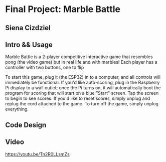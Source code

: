 # Final Project: Marble Battle
## Siena Cizdziel

## Intro && Usage
Marble Battle is a 2-player competitive interactive game that resembles pong (the video game) but in real life and with marbles! Each player has a controller with two buttons, one to flip 


To start this game, plug it (the ESP32) in to a computer, and all controls will immediately be functional. 
If you'd like auto-scoring, plug in the Raspberry Pi display to a wall outlet; once the Pi turns on, it will automatically boot the program for scoring that will start on a blue "Start" screen. Tap the screen to begin to see scores. 
If you'd like to reset scores, simply unplug and replug the cord attached to the game. 
To turn off the game, simply unplug everything. 

## Code Design

## Video
https://youtu.be/Tn2R0LLsmZs
